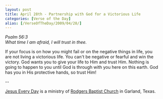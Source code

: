 ```yaml
---
layout: post
title: April 28th - Partnership with God for a Victorious Life
categories: [Verse of the Day]
alias: [/VerseOfTheDay/2009/04/28/]
---
```


_Psalm 56:3  
What time I am afraid, I will trust in thee._

If your focus is on how you might fail or on the negative things in
life, you are not living a victorious life. You can't be negative or
fearful and win the victory. God wants you to give your life to Him
and trust Him. Nothing is going to happen to you until God is through
with you here on this earth. God has you in His protective hands, so
trust Him!

 --

<a href=http://jesuseveryday.net>Jesus Every Day</a> is a ministry of <a href=http://rodgersbaptist.net>Rodgers Baptist Church</a> in Garland, Texas.
